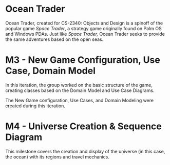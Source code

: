 # Ocean Trader

Ocean Trader, created for CS-2340: Objects and Design is a spinoff of the popular game *Space Trader*, a strategy game originally found on Palm OS and Windows PDAs. Just like *Space Trader,* Ocean Trader seeks to provide the same adventures based on the open seas.


# M3 - New Game Configuration, Use Case, Domain Model
In this iteration, the group worked on the basic structure of the game, creating classes based on the Domain Model and Use Case Diagrams.

The New Game configuration, Use Cases, and Domain Modeling were created during this iteration. 

# M4 - Universe Creation & Sequence Diagram
This milestone covers the creation and display of the universe (in this case, the ocean) with its regions and travel mechanics.

